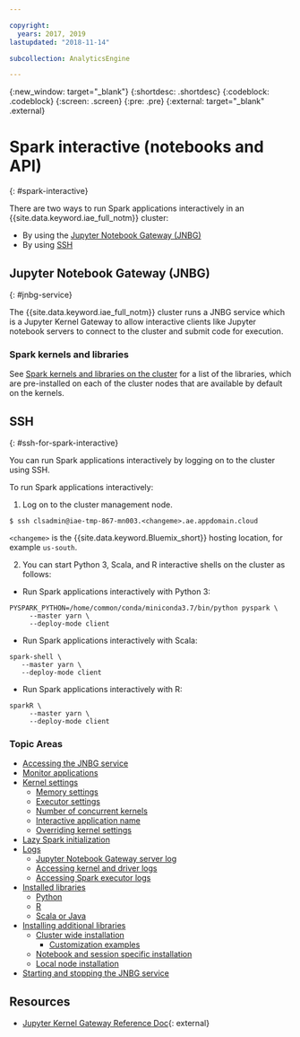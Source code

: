 ```yaml
---

copyright:
  years: 2017, 2019
lastupdated: "2018-11-14"

subcollection: AnalyticsEngine

---
```


<!-- Attribute definitions -->
{:new_window: target="_blank"}
{:shortdesc: .shortdesc}
{:codeblock: .codeblock}
{:screen: .screen}
{:pre: .pre}
{:external: target="_blank" .external}

# Spark interactive (notebooks and API)
{: #spark-interactive}

There are two ways to run Spark applications interactively in an {{site.data.keyword.iae_full_notm}} cluster:

* By using the [Jupyter Notebook Gateway (JNBG)](#jnbg-service)
* By using [SSH](#ssh-for-spark-interactive)

## Jupyter Notebook Gateway (JNBG)
{: #jnbg-service}

The {{site.data.keyword.iae_full_notm}} cluster runs a JNBG service which is a Jupyter Kernel Gateway to allow interactive clients like Jupyter notebook servers to connect to the cluster and submit code for execution.

### Spark kernels and libraries

See [Spark kernels and libraries on the cluster](/docs/AnalyticsEngine?topic=AnalyticsEngine-installed-libs) for a list of the libraries, which are pre-installed on each of the cluster nodes that are available by default on the kernels.

## SSH
{: #ssh-for-spark-interactive}

You can run Spark applications interactively by logging on to the cluster using SSH.

To run Spark applications interactively:

1. Log on to the cluster management node.
```
$ ssh clsadmin@iae-tmp-867-mn003.<changeme>.ae.appdomain.cloud
```

  `<changeme>` is the {{site.data.keyword.Bluemix_short}} hosting location, for example `us-south`.

2. You can start Python 3, Scala, and R interactive shells on the cluster as follows:

 * Run Spark applications interactively with Python 3:
```
PYSPARK_PYTHON=/home/common/conda/miniconda3.7/bin/python pyspark \
     --master yarn \
     --deploy-mode client
 ```
 * Run Spark applications interactively with Scala:
 ```
 spark-shell \
    --master yarn \
    --deploy-mode client
  ```

  * Run Spark applications interactively with R:
```
sparkR \
     --master yarn \
     --deploy-mode client
```

### Topic Areas
* [Accessing the JNBG service](/docs/AnalyticsEngine?topic=AnalyticsEngine-access-JNBG)
* [Monitor applications](/docs/AnalyticsEngine?topic=AnalyticsEngine-monitoring-apps)
* [Kernel settings](/docs/AnalyticsEngine?topic=AnalyticsEngine-kernel-settings)
  * [Memory settings](/docs/AnalyticsEngine?topic=AnalyticsEngine-kernel-settings#memory-settings-for-kernels)
  * [Executor settings](/docs/AnalyticsEngine?topic=AnalyticsEngine-kernel-settings#executor-settings-for-kernel-applications)
  * [Number of concurrent kernels](/docs/AnalyticsEngine?topic=AnalyticsEngine-kernel-settings#number-of-concurrent-kernels)
  * [Interactive application name](/docs/AnalyticsEngine?topic=AnalyticsEngine-kernel-settings#interactive-application-name)
  * [Overriding kernel settings](/docs/AnalyticsEngine?topic=AnalyticsEngine-kernel-settings#overriding-kernel-settings)
* [Lazy Spark initialization](/docs/AnalyticsEngine?topic=AnalyticsEngine-lazy-spark-ini)
* [Logs](/docs/AnalyticsEngine?topic=AnalyticsEngine-JKG-logs)
  * [Jupyter Notebook Gateway server log](/docs/AnalyticsEngine?topic=AnalyticsEngine-JKG-logs#accessing-jupyter-kernel-gateway-logs)
  * [Accessing kernel and driver logs](/docs/AnalyticsEngine?topic=AnalyticsEngine-JKG-logs#accessing-kernel-or-driver-logs)
  * [Accessing Spark executor logs](/docs/AnalyticsEngine?topic=AnalyticsEngine-JKG-logs#accessing-spark-executor-logs)
* [Installed libraries](/docs/AnalyticsEngine?topic=AnalyticsEngine-installed-libs)
  * [Python](/docs/AnalyticsEngine?topic=AnalyticsEngine-installed-libs#python)
  * [R](/docs/AnalyticsEngine?topic=AnalyticsEngine-installed-libs#r)
  * [Scala or Java](/docs/AnalyticsEngine?topic=AnalyticsEngine-installed-libs#scala-or-java)
* [Installing additional libraries](/docs/AnalyticsEngine?topic=AnalyticsEngine-install-additional-libs)
  * [Cluster wide installation](/docs/AnalyticsEngine?topic=AnalyticsEngine-install-additional-libs#cluster-wide-installation)
    * [Customization examples](/docs/AnalyticsEngine?topic=AnalyticsEngine-cust-examples)
  * [Notebook and session specific installation](/docs/AnalyticsEngine?topic=AnalyticsEngine-install-additional-libs#notebook-or-interactive-session-specific-installations)
  * [Local node installation](/docs/AnalyticsEngine?topic=AnalyticsEngine-install-additional-libs#local-node-installation)
* [Starting and stopping the JNBG service](/docs/AnalyticsEngine?topic=AnalyticsEngine-start-stop-JNBG)


## Resources
* [Jupyter Kernel Gateway Reference Doc](https://jupyter-kernel-gateway.readthedocs.io/en/latest/){: external}
